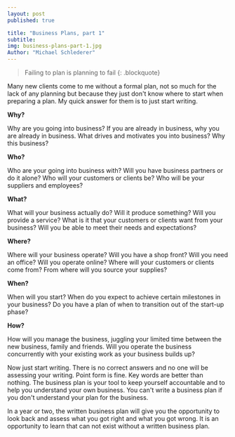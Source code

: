 ```yaml
---
layout: post
published: true

title: "Business Plans, part 1"
subtitle:
img: business-plans-part-1.jpg
Author: "Michael Schlederer"
---
```


>Failing to plan is planning to fail
{: .blockquote}

Many new clients come to me without a formal plan, not so much for the lack of any planning but because they just don't know where to start when preparing a plan. My quick answer for them is to just start writing.

**Why?**

Why are you going into business? If you are already in business, why you are already in business. What drives and motivates you into business? Why this business?

**Who?**

Who are your going into business with? Will you have business partners or do it alone? Who will your customers or clients be? Who will be your suppliers and employees?

**What?**

What will your business actually do? Will it produce something? Will you provide a service? What is it that your customers or clients want from your business? Will you be able to meet their needs and expectations?

**Where?**

Where will your business operate? Will you have a shop front? Will you need an office? Will you operate online? Where will your customers or clients come from? From where will you source your supplies?

**When?**

When will you start? When do you expect to achieve certain milestones in your business? Do you have a plan of when to transition out of the start-up phase?

**How?**

How will you manage the business, juggling your limited time between the new business, family and friends. Will you operate the business concurrently with your existing work as your business builds up?

Now just start writing. There is no correct answers and no one will be assessing your writing. Point form is fine. Key words are better than nothing. The business plan is your tool to keep yourself accountable and to help you understand your own business. You can't write a business plan if you don't understand your plan for the business.

In a year or two, the written business plan will give you the opportunity to look back and assess what you got right and what you got wrong. It is an opportunity to learn that can not exist without a written business plan.
